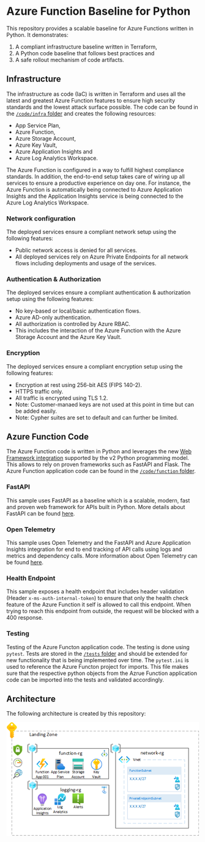 # Azure Function Baseline for Python

This repository provides a scalable baseline for Azure Functions written in Python. It demonstrates:

1. A compliant infrastructure baseline written in Terraform,
2. A Python code baseline that follows best practices and
3. A safe rollout mechanism of code artifacts.

## Infrastructure

The infrastructure as code (IaC) is written in Terraform and uses all the latest and greatest Azure Function features to ensure high security standards and the lowest attack surface possible. The code can be found in the [`/code/infra` folder](/code/infra/) and creates the following resources:

* App Service Plan,
* Azure Function,
* Azure Storage Account,
* Azure Key Vault,
* Azure Application Insights and
* Azure Log Analytics Workspace.

The Azure Function is configured in a way to fulfill highest compliance standards. In addition, the end-to-end setup takes care of wiring up all services to ensure a productive experience on day one. For instance, the Azure Function is automatically being connected to Azure Application Insights and the Application Insights service is being connected to the Azure Log Analytics Workspace.

### Network configuration

The deployed services ensure a compliant network setup using the following features:

* Public network access is denied for all services.
* All deployed services rely on Azure Private Endpoints for all network flows including deployments and usage of the services.

### Authentication & Authorization

The deployed services ensure a compliant authentication & authorization setup using the following features:

* No key-based or local/basic authentication flows.
* Azure AD-only authentication.
* All authorization is controlled by Azure RBAC.
* This includes the interaction of the Azure Function with the Azure Storage Account and the Azure Key Vault.

### Encryption

The deployed services ensure a compliant encryption setup using the following features:

* Encryption at rest using 256-bit AES (FIPS 140-2).
* HTTPS traffic only.
* All traffic is encrypted using TLS 1.2.
* Note: Customer-manaed keys are not used at this point in time but can be added easily.
* Note: Cypher suites are set to default and can further be limited.

## Azure Function Code

The Azure Function code is written in Python and leverages the new [Web Framework integration](https://learn.microsoft.com/en-us/azure/azure-functions/functions-reference-python?tabs=asgi%2Capplication-level&pivots=python-mode-decorators#web-frameworks) supported by the v2 Python programming model. This allows to rely on proven frameworks such as FastAPI and Flask. The Azure Function application code can be found in the [`/code/function` folder](/code/function/).

### FastAPI

This sample uses FastAPI as a baseline which is a scalable, modern, fast and proven web framework for APIs built in Python. More details about FastAPI can be found [here](https://fastapi.tiangolo.com/).

### Open Telemetry

This sample uses Open Telemetry and the FastAPI and Azure Application Insights integration for end to end tracking of API calls using logs and metrics and dependency calls. More information about Open Telemetry can be found [here](https://opentelemetry.io/).

### Health Endpoint

This sample exposes a health endpoint that includes header validation (Header `x-ms-auth-internal-token`) to ensure that only the health check feature of the Azure Function it self is allowed to call this endpoint. When trying to reach this endpoint from outside, the request will be blocked with a 400 response.

### Testing

Testing of the Azure Functon application code. The testing is done using `pytest`. Tests are stored in the [`/tests` folder](/tests/) and should be extended for new functionality that is being implemented over time. The `pytest.ini` is used to reference the Azure Functon project for imports. This file makes sure that the respective python objects from the Azrue Function application code can be imported into the tests and validated accordingly.

## Architecture

The following architecture is created by this repository:

![Architecture](/docs/architecture.png)
